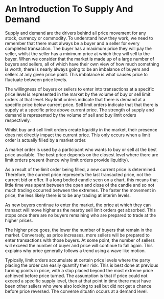 # An Introduction To Supply And Demand

Supply and demand are the drivers behind all price movement for any stock, currency or commodity. To understand how they work, we need to remember that there must always be a buyer and a seller for every completed transaction. The buyer has a maximum price they will pay the seller, whilst the seller has a minimum price at which they will sell to the buyer. When we consider that the market is made up of a large number of buyers and sellers, all of which have their own view of how much something is worth, there is nearly always going to be an imbalance of buyers and sellers at any given price point. This imbalance is what causes price to fluctuate between price levels.

The willingness of buyers or sellers to enter into transactions at a specific price level is  represented in the market by the volume of buy or sell limit orders at that level. Buy limit orders indicate that there is demand at a specific price below current price. Sell limit orders indicate that that there is supply at a specific price above current price. The strength of supply and demand is represented by the volume of sell and buy limit orders respectively.

Whilst buy and sell limit orders create liquidity in the market, their presence does not directly impact the current price. This only occurs when a limit order is actually filled by a market order. 

A market order is used by a participant who wants to buy or sell at the best price available. The best price depends on the closest level where there are limit orders present (hence why limit orders provide liquidity).

As a result of the limit order being filled, a new current price is determined. Therefore, the current price represents the last transacted price, not the current bid or offer. If a long bodied candle seen on a chart, this means that little time was spent between the open and close of the candle and so not much trading occurred  between the extremes. The faster the movement in price, the less likely there is to be any trading at interim levels.

As new buyers continue to enter the market, the price at which they can transact will move higher as the nearby sell limit orders get absorbed. This  stops once there are no  buyers remaining who are prepared to trade at the higher prices. 

The higher price goes, the lower the number of buyers that remain in the market. Conversely, as price increases, more sellers will be prepared to enter transactions with those buyers. At some point, the number of sellers will exceed the number of buyer and price will continue to fall again. This explains why price generally follows a trend using a wave like motion.

Typically, limit orders accumulate at certain price levels where the party placing the order can easily quantify their risk. This is best done at previous turning points in price, with a stop placed beyond the most extreme price achieved before price turned. The assumption is that if price could not exceed a specific supply level, then at that point in time there must have been other sellers who were also looking to sell but did not get a chance before price reversed. The converse situatin occurs at a demand level.

